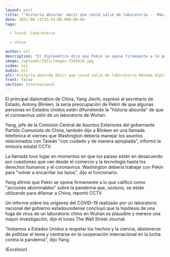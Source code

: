 ```yaml
---
layout: post
title: "'Historia absurda' decir que covid salió de laboratorio -  Máximo diplomático chino"
date: 2021-06-11T15:54:00.000-06:00
tags:

  - Covid. Laboratorio

  - china

author: nil
description: "El diplomático dijo que Pekín se opone firmemente a lo que calificó como ‘acciones abominables’ sobre la pandemia, sostuvo que eso se está utilizando para difamar a China"
image: /uploads/2021/images-2593434.jpg
video: nil
audio: nil
alt: Historia absurda decir que covid salió de laboratorio Máximo diplomático chino
front: false
section: Internacional
---
```


El principal diplomático de China, Yang Jiechi, expresó al secretario de Estado, Antony Blinken, la seria preocupación de Pekín de que algunas personas en Estados Unidos estén difundiendo la "historia absurda" de que el coronavirus salió de un laboratorio de Wuhan.

Yang, jefe de la Comisión Central de Asuntos Exteriores del gobernante Partido Comunista de China, también dijo a Blinken en una llamada telefónica el viernes que Washington debería manejar los asuntos relacionados con Taiwán "con cuidado y de manera apropiada", informó la emisora estatal CCTV.

La llamada tuvo lugar en momentos en que los países están en desacuerdo por cuestiones que van desde el comercio y la tecnología hasta los derechos humanos y el coronavirus. Washington debería trabajar con Pekín para "volver a encarrilar los lazos", dijo el funcionario.

Yang afirmó que Pekín se opone firmemente a lo que calificó como "acciones abominables" sobre la pandemia que, sostuvo, se están utilizando para difamar a China, reportó CCTV.

Un informe sobre los orígenes del COVID-19 realizado por un laboratorio nacional del gobierno estadounidense concluyó que la hipótesis de una fuga de virus de un laboratorio chino en Wuhan es plausible y merece una mayor investigación, dijo el lunes The Wall Street Journal.

"Instamos a Estados Unidos a respetar los hechos y la ciencia, abstenerse de politizar el tema y centrarse en la cooperación internacional en la lucha contra la pandemia", dijo Yang.

(Excélsior)